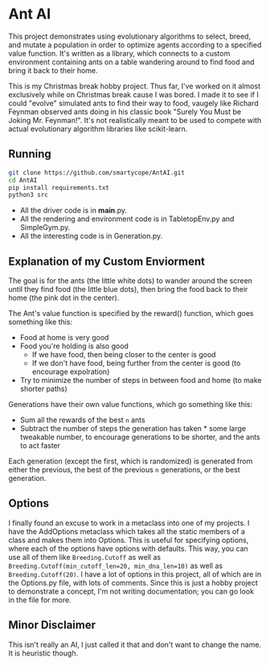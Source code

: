 # Ant AI
This project demonstrates using evolutionary algorithms to select, breed, and mutate a population in order to optimize agents according to a specified value function. It's written as a library, which connects to a custom environment containing ants on a table wandering around to find food and bring it back to their home.

This is my Christmas break hobby project. Thus far, I've worked on it almost exclusively while on Christmas break cause I was bored. I made it to see if I could "evolve" simulated ants to find their way to food, vaugely like Richard Feynman observed ants doing in his classic book "Surely You Must be Joking Mr. Feynman!". It's not realistically meant to be used to compete with actual evolutionary algorithm libraries like scikit-learn.

## Running
```bash
git clone https://github.com/smartycope/AntAI.git
cd AntAI
pip install requirements.txt
python3 src
```

- All the driver code is in __main__.py.
- All the rendering and environment code is in TabletopEnv.py and SimpleGym.py.
- All the interesting code is in Generation.py.

## Explanation of my Custom Enviorment
The goal is for the ants (the little white dots) to wander around the screen until they find food (the little blue dots), then bring the food back to their home (the pink dot in the center).

The Ant's value function is specified by the reward() function, which goes something like this:
- Food at home is very good
- Food you're holding is also good
    - If we have food, then being closer to the center is good
    - If we don't have food, being further from the center is good (to encourage expolration)
- Try to minimize the number of steps in between food and home (to make shorter paths)

Generations have their own value functions, which go something like this:
- Sum all the rewards of the best `n` ants
- Subtract the number of steps the generation has taken * some large tweakable number, to encourage generations to be shorter, and the ants to act faster

Each generation (except the first, which is randomized) is generated from either the previous, the best of the previous `n` generations, or the best generation.

## Options
I finally found an excuse to work in a metaclass into one of my projects. I have the AddOptions metaclass which takes all the static members of a class and makes them into Options.
This is useful for specifying options, where each of the options have options with defaults. This way, you can use all of them like `Breeding.Cutoff` as well as `Breeding.Cutoff(min_cutoff_len=20, min_dna_len=10)` as well as `Breeding.Cutoff(20)`. I have a lot of options in this project, all of which are in the Options.py file, with lots of comments. Since this is just a hobby project to demonstrate a concept, I'm not writing documentation; you can go look in the file for more.

## Minor Disclaimer
This isn't really an AI, I just called it that and don't want to change the name. It is heuristic though.
